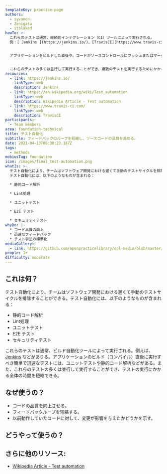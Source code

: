 ```yaml
---
templateKey: practice-page
authors:
  - syvanen
  - Zenigata
  - itblaked
howTo: >-
  これらのテストは通常、継続的インテグレーション（CI）ツールによって実行される。
  例：[ Jenkins ](https://jenkins.io/)、[TravisCI](https://www.travis-ci.com/)。


  アプリケーションをビルドした直後や、コードがソースコントロールにプッシュまたはマージされた際に簡単かつ迅速にテストを実行することができる。


  これらのテストの多くは並行して実行することができ、複数のテストを実行するためにかかる全体の時間を短縮できる。
resources:
  - link: https://jenkins.io/
    linkType: web
    description: Jenkins
  - link: https://en.wikipedia.org/wiki/Test_automation
    linkType: web
    description: Wikipedia Article - Test automation
  - link: https://www.travis-ci.com/
    linkType: web
    description: TravisCI
participants:
  - Team members
area: foundation-technical
title: テスト自動化
subtitle: フィードバックのループを短縮し、ソースコードの品質を高める。
date: 2021-04-13T00:30:23.187Z
tags:
  - methods
mobiusTag: foundation
icon: /images/final_test-automation.png
whatIs: >-
  テスト自動化により、チームはソフトウェア開発における遅くて手動のテストサイクルを排除することができる。
  テスト自動化には、以下のようなものが含まれる：

  * 静的コード解析

  * Lint処理

  * ユニットテスト

  * E2E テスト

  * セキュリティテスト
whyDo: |-
  * コード品質の向上
  * 迅速なフィードバック
  * テスト手法の標準化
mediaGallery:
  - link: https://github.com/openpracticelibrary/opl-media/blob/master/images/test%20automation.jpg?raw=true
people: 1+
difficulty: moderate
---
```

## これは何？

テスト自動化により、チームはソフトウェア開発における遅くて手動のテストサイクルを排除することができる。テスト自動化には、以下のようなものが含まれる：

- 静的コード解析
- Lint処理
- ユニットテスト
- E2E テスト
- セキュリティテスト

これらのテストは通常、ビルド自動化ツールによって実行される。例えば、[Jenkins](https://jenkins.io/) などがありる。アプリケーションのビルド（コンパイル）直後に実行すべき簡単で迅速なテストには、ユニットテストや静的コード解析などがある。また、これらのテストの多くは並行して実行することができ、テストの実行にかかる全体の時間を短縮できる。

## なぜ使うの？

- コードの品質を向上させる。
- フィードバックループを短縮する。
- 以前動作していたコードに対して、変更が影響を与えたかどうかを示す。

## どうやって使うの？

## さらに他のリソース:

- [Wikipedia Article - Test automation](https://en.wikipedia.org/wiki/Test_automation)
